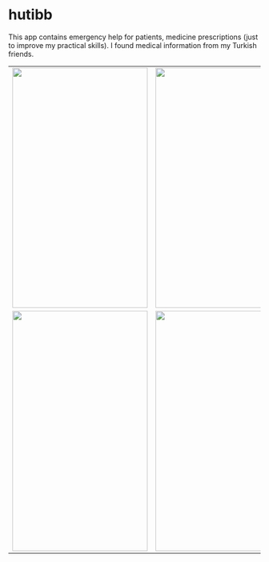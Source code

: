 # hutibb

This app contains emergency help for patients, medicine prescriptions (just to improve my practical skills). I found medical information from my Turkish friends. 

<table>
  <tr>
    <td><img src="https://user-images.githubusercontent.com/78588723/111539831-c88dc100-8787-11eb-8a96-16e702a5e8a5.png" width=270 height=480></td>
    <td><img src="https://user-images.githubusercontent.com/78588723/111539860-d2afbf80-8787-11eb-92a8-bd1f24bf7a2b.png" width=270 height=480></td>
    <td><img src="https://user-images.githubusercontent.com/78588723/111539882-dba09100-8787-11eb-9871-44c1e12d05f9.png" width=270 height=480></td>
  </tr>
 
  <tr>
    <td><img src="https://user-images.githubusercontent.com/78588723/111539917-e78c5300-8787-11eb-8b37-c002872f7be9.png" width=270 height=480></td>
    <td><img src="https://user-images.githubusercontent.com/78588723/111539991-fbd05000-8787-11eb-93a1-fa807740a08a.png" width=270 height=480></td>
    <td><img src="https://user-images.githubusercontent.com/78588723/111540024-05f24e80-8788-11eb-905d-a9cdcc18c2ad.png" width=270 height=480></td>
  </tr>
  
 </table>

